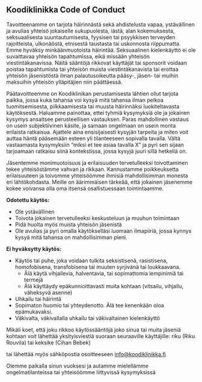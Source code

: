 ## Koodiklinikka Code of Conduct

Tavoitteenamme on tarjota häirinnästä sekä ahdistelusta vapaa, ystävällinen ja avulias yhteisö jokaiselle sukupuolesta, iästä, alan kokemuksesta, seksuaalisesta suuntautumisesta, fyysisen tai psyykkisen terveyden rajoitteista, ulkonäöstä, etnisestä taustasta tai uskonnosta riippumatta. Emme hyväksy minkäänmuotoista häirintää. Seksuaalinen kielenkäyttö ei ole suvaittavaa yhteisön tapahtumissa, eikä missään yhteisön viestintäkanavissa. Näitä sääntöjä rikkovat käyttäjät tai sponsorit voidaan poistaa tapahtumista tai yhteisön muista viestintäkanavista tai erottaa yhteisön jäsenistöstä ilman palautusoikeutta pääsy-, jäsen- tai muihin maksuihin yhteisön ylläpitäjien niin päättäessä. 

Päätavoitteemme on Koodiklinikan perustamisesta lähtien ollut tarjota paikka, jossa kuka tahansa voi kysyä mitä tahansa ilman pelkoa tuomitsemisesta, pilkkaamisesta tai muusta häirinnäksi luokiteltavasta käytöksestä. Haluamme painottaa, ettei tyhmiä kysymyksiä ole ja jokainen kysymys ansaitsee perusteellisen vastauksen. Paras mahdollinen vastaus on usein subjektiivinen käsite, ja samaan ongelmaan on usein monta erilaista ratkaisua. Ajattele aina ensisijaisesti kysyjän tarpeita ja miten voit auttaa häntä pääsemään esteen yli tilanteeseen sopivalla tavalla. Vältä vastaamasta kysymyksiin “miksi et tee asiaa tavalla X” ja pyri sen sijaan tarjoamaan ratkaisu siinä kontekstissa, jossa kysyjä juuri sillä hetkellä on. 

Jäsentemme monimuotoisuus ja erilaisuuden tervetulleeksi toivottaminen tekee yhteisöstämme vahvan ja rikkaan. Kannustamme poikkeuksetta erilaisuuteen ja toivomme yhteisöömme ihmisiä mahdollisimman monesta eri lähtökohdasta. Meille on äärimmäisen tärkeää, että jokainen jäsenemme kokee voivansa olla oma itsensä osallistuessaan toimintaamme.

**Odotettu käytös:**
- Ole ystävällinen
- Toivota jokainen tervetulleeksi keskusteluun ja muuhun toimintaan
- Pidä huolta myös muista yhteisön jäsenistä
- Ole avulias ja pyri omalla käytökselläsi luomaan ilmapiiriä, jossa kynnys kysyä mitä tahansa on mahdollisimman pieni. 

**Ei hyväksytty käytös:**
  - Käytös tai puhe, joka voidaan tulkita seksistisenä, rasistisena, homofobisena, transfobisena tai muuten syrjivänä tai loukkaavana.
    - Älä käytä vihjailevia, halventavia, tai sopimattomia lempinimiä tai termejä
    - Älä käyttäydy epäkunnioittavasti muita kohtaan (vitsailu, vihjailu, väheksyvä asenne)
  - Uhkailu tai häirintä
  - Sopimaton huomio tai yhteydenotto. Älä tee kenenkään oloa epämukavaksi.
  - Väkivalta, väkivallalla uhkailu tai väkivaltainen kielenkäyttö

Mikäli koet, että joku rikkoo käytössääntöjä joko sinua tai muita jäseniä kohtaan voit lähettää yksityisviestiä suoraan seuraaville käyttäjille:
riku (Riku Rouvila) tai keksike (Cihan Bebek)

tai lähettää myös sähköpostia osoitteeseen info@koodiklinikka.fi

Olemme paikalla sinun vuoksesi ja autamme mielellämme ongelmatilanteissa tai yhteisöömme liittyvissä kysymyksissä











 

